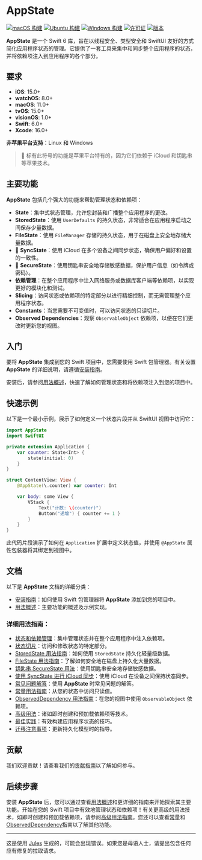 # AppState

[![macOS 构建](https://img.shields.io/github/actions/workflow/status/0xLeif/AppState/macOS.yml?label=macOS&branch=main)](https://github.com/0xLeif/AppState/actions/workflows/macOS.yml)
[![Ubuntu 构建](https://img.shields.io/github/actions/workflow/status/0xLeif/AppState/ubuntu.yml?label=Ubuntu&branch=main)](https://github.com/0xLeif/AppState/actions/workflows/ubuntu.yml)
[![Windows 构建](https://img.shields.io/github/actions/workflow/status/0xLeif/AppState/windows.yml?label=Windows&branch=main)](https://github.com/0xLeif/AppState/actions/workflows/windows.yml)
[![许可证](https://img.shields.io/github/license/0xLeif/AppState)](https://github.com/0xLeif/AppState/blob/main/LICENSE)
[![版本](https://img.shields.io/github/v/release/0xLeif/AppState)](https://github.com/0xLeif/AppState/releases)

**AppState** 是一个 Swift 6 库，旨在以线程安全、类型安全和 SwiftUI 友好的方式简化应用程序状态的管理。它提供了一套工具来集中和同步整个应用程序的状态，并将依赖项注入到应用程序的各个部分。

## 要求

- **iOS**: 15.0+
- **watchOS**: 8.0+
- **macOS**: 11.0+
- **tvOS**: 15.0+
- **visionOS**: 1.0+
- **Swift**: 6.0+
- **Xcode**: 16.0+

**非苹果平台支持**：Linux 和 Windows

> 🍎 标有此符号的功能是苹果平台特有的，因为它们依赖于 iCloud 和钥匙串等苹果技术。

## 主要功能

**AppState** 包括几个强大的功能来帮助管理状态和依赖项：

- **State**：集中式状态管理，允许您封装和广播整个应用程序的更改。
- **StoredState**：使用 `UserDefaults` 的持久状态，非常适合在应用程序启动之间保存少量数据。
- **FileState**：使用 `FileManager` 存储的持久状态，用于在磁盘上安全地存储大量数据。
- 🍎 **SyncState**：使用 iCloud 在多个设备之间同步状态，确保用户偏好和设置的一致性。
- 🍎 **SecureState**：使用钥匙串安全地存储敏感数据，保护用户信息（如令牌或密码）。
- **依赖管理**：在整个应用程序中注入网络服务或数据库客户端等依赖项，以实现更好的模块化和测试。
- **Slicing**：访问状态或依赖项的特定部分以进行精细控制，而无需管理整个应用程序状态。
- **Constants**：当您需要不可变值时，可以访问状态的只读切片。
- **Observed Dependencies**：观察 `ObservableObject` 依赖项，以便在它们更改时更新您的视图。

## 入门

要将 **AppState** 集成到您的 Swift 项目中，您需要使用 Swift 包管理器。有关设置 **AppState** 的详细说明，请遵循[安装指南](zh-CN/installation.md)。

安装后，请参阅[用法概述](zh-CN/usage-overview.md)，快速了解如何管理状态和将依赖项注入到您的项目中。

## 快速示例

以下是一个最小示例，展示了如何定义一个状态片段并从 SwiftUI 视图中访问它：

```swift
import AppState
import SwiftUI

private extension Application {
    var counter: State<Int> {
        state(initial: 0)
    }
}

struct ContentView: View {
    @AppState(\.counter) var counter: Int

    var body: some View {
        VStack {
            Text("计数: \(counter)")
            Button("递增") { counter += 1 }
        }
    }
}
```

此代码片段演示了如何在 `Application` 扩展中定义状态值，并使用 `@AppState` 属性包装器将其绑定到视图中。

## 文档

以下是 **AppState** 文档的详细分类：

- [安装指南](zh-CN/installation.md)：如何使用 Swift 包管理器将 **AppState** 添加到您的项目中。
- [用法概述](zh-CN/usage-overview.md)：主要功能的概述及示例实现。

### 详细用法指南：

- [状态和依赖管理](zh-CN/usage-state-dependency.md)：集中管理状态并在整个应用程序中注入依赖项。
- [状态切片](zh-CN/usage-slice.md)：访问和修改状态的特定部分。
- [StoredState 用法指南](zh-CN/usage-storedstate.md)：如何使用 `StoredState` 持久化轻量级数据。
- [FileState 用法指南](zh-CN/usage-filestate.md)：了解如何安全地在磁盘上持久化大量数据。
- [钥匙串 SecureState 用法](zh-CN/usage-securestate.md)：使用钥匙串安全地存储敏感数据。
- [使用 SyncState 进行 iCloud 同步](zh-CN/usage-syncstate.md)：使用 iCloud 在设备之间保持状态同步。
- [常见问题解答](zh-CN/faq.md)：使用 **AppState** 时常见问题的解答。
- [常量用法指南](zh-CN/usage-constant.md)：从您的状态中访问只读值。
- [ObservedDependency 用法指南](zh-CN/usage-observeddependency.md)：在您的视图中使用 `ObservableObject` 依赖项。
- [高级用法](zh-CN/advanced-usage.md)：诸如即时创建和预加载依赖项等技术。
- [最佳实践](zh-CN/best-practices.md)：有效构建应用程序状态的技巧。
- [迁移注意事项](zh-CN/migration-considerations.md)：更新持久化模型时的指导。

## 贡献

我们欢迎贡献！请查看我们的[贡献指南](zh-CN/contributing.md)以了解如何参与。

## 后续步骤

安装 **AppState** 后，您可以通过查看[用法概述](zh-CN/usage-overview.md)和更详细的指南来开始探索其主要功能。开始在您的 Swift 项目中有效地管理状态和依赖项！有关更高级的用法技术，如即时创建和预加载依赖项，请参阅[高级用法指南](zh-CN/advanced-usage.md)。您还可以查看[常量](zh-CN/usage-constant.md)和[ObservedDependency](zh-CN/usage-observeddependency.md)指南以了解其他功能。

---
这是使用 [Jules](https://jules.google) 生成的，可能会出现错误。如果您是母语人士，请提出包含任何应有修复的拉取请求。
